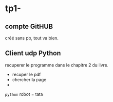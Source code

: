 # tp1-

## compte GitHUB 

créé sans pb, tout va bien. 

## Client udp Python 

recuperer le programme dans le chapitre 2 du livre. 

* recuper le pdf
* chercher la page 
* 

````python````
robot = tata 

